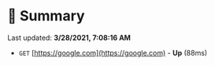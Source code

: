 # 📖 Summary
Last updated: **3/28/2021, 7:08:16 AM**

- `GET` [https://google.com](https://google.com) - **Up** (88ms)
